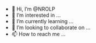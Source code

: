 - 👋 Hi, I’m @NROLP
- 👀 I’m interested in ...
- 🌱 I’m currently learning ...
- 💞️ I’m looking to collaborate on ...
- 📫 How to reach me ...

<!---
NROLP/NROLP is a ✨ special ✨ repository because its `README.md` (this file) appears on your GitHub profile.
You can click the Preview link to take a look at your changes.
--->
